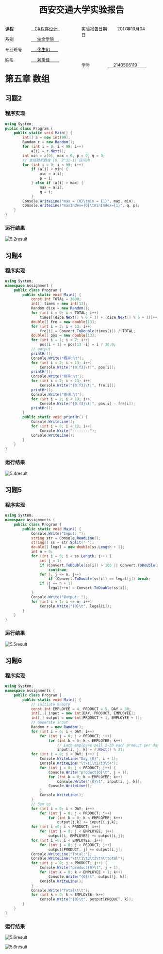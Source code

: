 <head>
<style>
.blank{
	text-decoration:underline;
	margin:0 30px 0 30px;
}
.date{
	margin:0 30px 0 30px;
}
#left{
	width:50%;
	float:left;
}
#right{
	width:50%;
	float:left;
}
</style>
</head>
<h1 align="center">西安交通大学实验报告</h1>

<div id="left">
<p><b>课程</b>&nbsp&nbsp&nbsp&nbsp&nbsp&nbsp&nbsp<span class="blank">
	&nbsp&nbspC#程序设计&nbsp&nbsp
</span></p>

<p>系别&nbsp&nbsp&nbsp&nbsp&nbsp&nbsp&nbsp<span class="blank">
	&nbsp&nbsp&nbsp&nbsp生命学院&nbsp&nbsp&nbsp&nbsp
</span></p>

<p>专业班号<span class="blank">
	&nbsp&nbsp&nbsp&nbsp化生61&nbsp&nbsp&nbsp&nbsp&nbsp&nbsp&nbsp
</span></p>

<p>姓名&nbsp&nbsp&nbsp&nbsp&nbsp&nbsp&nbsp<span class="blank">
	&nbsp&nbsp&nbsp&nbsp刘禹佳&nbsp&nbsp&nbsp&nbsp&nbsp&nbsp&nbsp&nbsp
</span></p>
</div>

<div id="right">
<p>实验报告日期<span class="date">
	2017年10月04日
</span></p>
<br />
<br />
<br />
<p>学号&nbsp&nbsp&nbsp&nbsp&nbsp&nbsp&nbsp<span class="blank">
	&nbsp&nbsp&nbsp&nbsp2140506119&nbsp&nbsp&nbsp&nbsp&nbsp&nbsp&nbsp&nbsp
</span></p>
</div>

# 第五章 数组

## 习题2

### 程序实现

```csharp
using System;
public class Program {
	public static void Main() {
		int[] a = new int[99];
		Random r = new Random();
		for (int i = 0; i < 99; i++)
			a[i] = r.Next();
		int min = a[0], max = 0, p = 0, q = 0;
		// 生成随机数在 [0, 2^31-1] 区间内
		for (int i = 0; i < 99; i++)
			if (a[i] < min) {
				min = a[i];
				p = i;
			} else if (a[i] > max) {
				max = a[i];
				q = i;
			}
		Console.WriteLine("max = {0}\tmin = {1}", max, min);
		Console.WriteLine("maxIndex={0}\tminIndex={1}", q, p);
	}
}
```

### 运行结果

![5.2result](https://github.com/RainLiuX/cSharpAss/blob/master/unit5/5.2.png "runtime results")

## 习题4

### 程序实现

```csharp
using System;
namespace Assignment {
	public class Program {
		public static void Main() {
			const int TOTAL = 3600;
			int[] times = new int[13];
			Random dice = new Random();
			for (int i = 0; i < TOTAL; i++)
				times[(dice.Next() % 6 + 1) + (dice.Next() % 6 + 1)]++;
			double[] fre = new double[13];
			for (int i = 2; i < 13; i++)
				fre[i] = Convert.ToDouble(times[i]) / TOTAL;
			double[] pos = new double[13];
			for (int i = 1; i < 7; i++)
				pos[i + 1] = pos[13 -i] = i / 36.0;
			// output
			printHr();
			Console.Write("概率:\t");
			for (int i = 2; i < 13; i++)
				Console.Write("{0:f3}\t|", pos[i]);
			printHr();
			Console.Write("频率:\t");
			for (int i = 2; i < 13; i++)
				Console.Write("{0:f3}\t|", fre[i]);
			printHr();
			Console.Write("差值:\t");
			for (int i = 2; i < 13; i++)
				Console.Write("{0:f3}\t|", pos[i] - fre[i]);
			printHr();
		}
		public static void printHr() {
			Console.WriteLine();
			for (int i = 0; i < 12; i++)
				Console.Write("--------");
			Console.WriteLine();
		}
	}
}
```
### 运行结果

![5.4result](https://github.com/RainLiuX/cSharpAss/blob/master/unit5/5.4.png "runtime results")

## 习题5

### 程序实现

```csharp
using System;
namespace Assignments {
	public class Program {
		public static void Main() {
			Console.Write("Input: ");
			string str = Console.ReadLine();
			string[] ss = str.Split(' ');
			double[] legal = new double[ss.Length + 1];
			int n = 0;
			for (int i = 0; i < ss.Length; i++) {
				int j = 1;
				if (Convert.ToDouble(ss[i]) > 100 || Convert.ToDouble(ss[i]) < 10)
					continue;
				for (; j <= n; j++)
					if (Convert.ToDouble(ss[i]) == legal[j]) break;
				if (j == n + 1)
					legal[++n] = Convert.ToDouble(ss[i]);
			}
			Console.Write("Output: ");
			for (int i = 1; i <= n; i++)
				Console.Write("{0}\t", legal[i]);
		}
	}
}
```

### 运行结果

![5.5result](https://github.com/RainLiuX/cSharpAss/blob/master/unit5/5.5.png "runtime results")

## 习题6

### 程序实现

```csharp
using System;
namespace Assignments {
	public class Program {
		public static void Main() {
			// Initiate memory
			const int EMPLOYEE = 4, PRODUCT = 5, DAY = 30;
			int[,,] input = new int[DAY, PRODUCT, EMPLOYEE];
			int[,] output = new int[PRODUCT + 1, EMPLOYEE + 1];
			// Generate input
			Random r = new Random();
			for (int i = 0; i < DAY; i++)
				for (int j = 0; j < PRODUCT; j++)
					for (int k = 0; k < EMPLOYEE; k++)
						// Each employee sell 1-20 each product per day
						input[i, j, k] = r.Next() % 21;
			for (int i = 0; i < DAY; i++) {
				Console.WriteLine("Day {0}", i + 1);
				Console.WriteLine("\t\t1\t2\t3\t4");
				for (int j = 0; j < PRODUCT; j++) {
					Console.Write("product{0}\t", j + 1);
					for (int k = 0; k < EMPLOYEE; k++)
						Console.Write("{0}\t", input[i, j, k]);
					Console.WriteLine();
				}
				Console.WriteLine();
			}
			// Sum up
			for (int i = 0; i < DAY; i++)
				for (int j = 0; j < PRODUCT; j++)
					for (int k = 0; k < EMPLOYEE; k++)
						output[j,k] += input[i,j,k];
			for (int i =0; i < PRODUCT; i++)
				for (int j = 0; j < EMPLOYEE; j++)
					output[i, EMPLOYEE] += output[i,j];
			for (int i =0; i < EMPLOYEE; i++)
				for (int j = 0; j < PRODUCT; j++)
					output[PRODUCT, j] += output[i,j];
			Console.WriteLine("Total:");
			Console.WriteLine("\t\t1\t2\t3\t4\ttotal");
			for (int j = 0; j < PRODUCT; j++) {
				Console.Write("product{0}\t", j + 1);
				for (int k = 0; k < EMPLOYEE + 1; k++)
					Console.Write("{0}\t", output[j, k]);
				Console.WriteLine();
			}
			Console.Write("Total\t\t");
			for (int k = 0; k < EMPLOYEE; k++)
				Console.Write("{0}\t", output[PRODUCT, k]);
		}
	}
}
```

### 运行结果

![5.6result](https://github.com/RainLiuX/cSharpAss/blob/master/unit5/5.6.0.png "runtime results")

![5.6result](https://github.com/RainLiuX/cSharpAss/blob/master/unit5/5.6.1.png "runtime results")
